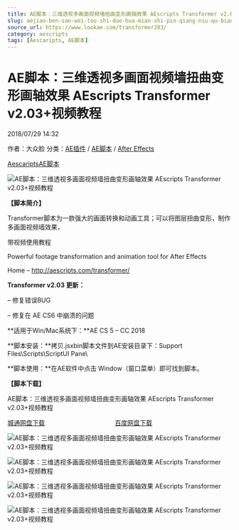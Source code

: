 ```yaml
---
title: AE脚本：三维透视多画面视频墙扭曲变形画轴效果 AEscripts Transformer v2.03+视频教程
slug: aejiao-ben-san-wei-tou-shi-duo-hua-mian-shi-pin-qiang-niu-qu-bian-xing-hua-zhou-xiao-guo-aescripts-transformer-v2-03-shi-pin-jiao-cheng
source_url: https://www.lookae.com/transformer203/
category: aescripts
tags: [Aescaripts, AE脚本]
---
```

# AE脚本：三维透视多画面视频墙扭曲变形画轴效果 AEscripts Transformer v2.03+视频教程

2018/07/29 14:32

作者：大众脸
分类：[AE插件](https://www.lookae.com/after-effects/aechajian/) / [AE脚本](https://www.lookae.com/after-effects/aescripts/) / [After Effects](https://www.lookae.com/after-effects/)

[Aescaripts](https://www.lookae.com/tag/aescaripts/)[AE脚本](https://www.lookae.com/tag/ae%e8%84%9a%e6%9c%ac/)

![AE脚本：三维透视多画面视频墙扭曲变形画轴效果 AEscripts Transformer v2.03+视频教程](https://www.lookae.com/wp-content/uploads/2017/03/transformer.jpg "AE脚本：三维透视多画面视频墙扭曲变形画轴效果 AEscripts Transformer v2.03+视频教程-LookAE.com")

**【脚本简介】**

Transformer脚本为一款强大的画面转换和动画工具；可以将图层扭曲变形，制作多画面视频墙效果，

带视频使用教程

Powerful footage transformation and animation tool for After Effects

Home – http://aescripts.com/transformer/

**Transformer v2.03 更新：**

– 修复错误BUG

– 修复在 AE CS6 中崩溃的问题

**适用于Win/Mac系统下：**AE CS 5 – CC 2018

**脚本安装：**拷贝.jsxbin脚本文件到AE安装目录下：Support Files\Scripts\ScriptUI Pane\

**脚本使用：**在AE软件中点击 Window（窗口菜单）即可找到脚本。

**【脚本下载】**

AE脚本：三维透视多画面视频墙扭曲变形画轴效果 AEscripts Transformer v2.03+视频教程

[城通网盘下载](https://lookae.ctfile.com/fs/680462-300591991)                                        [百度网盘下载](https://pan.baidu.com/s/1WP5-_MqUfCqD7j9I1qip9A)

![AE脚本：三维透视多画面视频墙扭曲变形画轴效果 AEscripts Transformer v2.03+视频教程](https://img.alicdn.com/imgextra/i2/705956171/TB2EDxujR0lpuFjSszdXXcdxFXa_!!705956171.jpg "AE脚本：三维透视多画面视频墙扭曲变形画轴效果 AEscripts Transformer v2.03+视频教程-LookAE.com")

![AE脚本：三维透视多画面视频墙扭曲变形画轴效果 AEscripts Transformer v2.03+视频教程](https://aescripts.com/media/catalog/product/cache/1/image/040ec09b1e35df139433887a97daa66f/b/y/bymask_2.jpg "AE脚本：三维透视多画面视频墙扭曲变形画轴效果 AEscripts Transformer v2.03+视频教程-LookAE.com")

![AE脚本：三维透视多画面视频墙扭曲变形画轴效果 AEscripts Transformer v2.03+视频教程](https://aescripts.com/media/catalog/product/cache/1/image/040ec09b1e35df139433887a97daa66f/s/c/screenwall_2.jpg "AE脚本：三维透视多画面视频墙扭曲变形画轴效果 AEscripts Transformer v2.03+视频教程-LookAE.com")

![AE脚本：三维透视多画面视频墙扭曲变形画轴效果 AEscripts Transformer v2.03+视频教程](https://aescripts.com/media/catalog/product/cache/1/image/040ec09b1e35df139433887a97daa66f/b/e/bend_2.jpg "AE脚本：三维透视多画面视频墙扭曲变形画轴效果 AEscripts Transformer v2.03+视频教程-LookAE.com")
